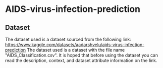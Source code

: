 # AIDS-virus-infection-prediction

## Dataset

The dataset used is a dataset sourced from the following link: https://www.kaggle.com/datasets/aadarshvelu/aids-virus-infection-prediction
The dataset used is a dataset with the file name "AIDS_Classification.csv". It is hoped that before using the dataset you can read the description, context, and dataset attribute information on the link.

